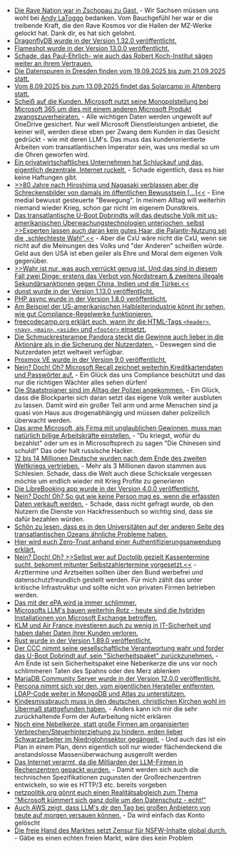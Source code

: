* [Die Rave Nation war in Zschopau zu Gast.](https://www.freiepresse.de/erzgebirge/zschopau/rave-nation-bringt-techno-legenden-nach-zschopau-zurueck-artikel13901445) - Wir Sachsen müssen uns wohl bei [Andy LaToggo](https://www.andylatoggo.de/) bedanken. Vom Bauchgefühl her war er die treibende Kraft, die den Rave Kosmos vor die Hallen der MZ-Werke gelockt hat. Dank dir, es hat sich gelohnt.
* [DragonflyDB wurde in der Version 1.32.0 veröffentlicht.](https://github.com/dragonflydb/dragonfly/releases/tag/v1.32.0)
* [Flameshot wurde in der Version 13.0.0 veröffentlicht.](https://github.com/flameshot-org/flameshot/releases/tag/v13.0.0)
* [Schade, das Paul-Ehrlich- wie auch das Robert Koch-Institut sägen weiter an ihrem Vertrauen.](https://impfentscheidung.online/kontroverse-autismus-impfstofffakten-des-paul-ehrlich-institutes/)
* [Die Datenspuren in Dresden finden vom 19.09.2025 bis zum 21.09.2025 statt.](https://merch.datenspuren.de/ds/25/)
* [Vom 8.09.2025 bis zum 13.09.2025 findet das Solarcamp in Altenberg statt.](https://solarcamp-altenberg.de/)
* [Scheiß auf die Kunden. Microsoft nutzt seine Monopolstellung bei Microsoft 365 um dies mit einem anderen Microsoft Produkt zwangszuverheiraten.](https://www.borncity.com/blog/2025/08/05/microsoft-365-apps-speichern-backups-of-onedrive-wie-habt-ihr-es-geregelt/) - Alle wichtigen Daten werden ungewollt auf OneDrive gesichert. Nur weil Microsoft Dienstleistungen anbietet, die keiner will, werden diese eben per Zwang dem Kunden in das Gesicht gedrückt - wie mit deren LLM's. Das muss das kundenorientierte Arbeiten vom transatlantischen Imperator sein, was uns medial so um die Ohren geworfen wird.
* [Ein privatwirtschaftliches Unternehmen hat Schluckauf und das, eigentlich dezentrale, Internet ruckelt.](https://www.borncity.com/blog/2025/08/04/stoerung-bei-cloudflare-4-august-2025/) - Schade eigentlich, dass es hier keine Haftungen gibt.
* [>>80 Jahre nach Hiroshima und Nagasaki verblassen aber die Schreckensbilder von damals im öffentlichen Bewusstsein [...]<<](https://www.deutschlandfunk.de/hiroshima-atombombe-japan-pazifismus-100.html) - Eine medial bewusst gesteuerte "Bewegung". In meinem Alltag will weiterhin niemand wieder Krieg, schon gar nicht im eigenem Dunstkreis.
* [Das transatlantische U-Boot Dobrindts will das deutsche Volk mit us-amerikanischen Überwachungstechnologien unterjochen, selbst >>Experten lassen auch daran kein gutes Haar, die Palantir-Nutzung sei die „schlechteste Wahl“.<<](https://netzpolitik.org/2025/palantir-und-biometrische-ueberwachung-dobrindts-sicherheitspaket-missachtet-grundrechte/) - Aber die CxU wäre nicht die CxU, wenn sie nicht auf die Meinungen des Volks und "der Anderen" scheißen würde. Geld aus den USA ist eben geiler als Ehre und Moral dem eigenen Volk gegenüber.
* [>>Wahr ist nur, was auch verrückt genug ist. Und das sind in diesem Fall zwei Dinge: erstens das Verbot von Nordstream & zweitens illegale Sekundärsanktionen gegen China, Indien und die Türkei.<<](https://martinsonneborn.de/das-achtzehnte-was/)
* [dunst wurde in der Version 1.13.0 veröffentlicht.](https://github.com/dunst-project/dunst/releases/tag/v1.13.0)
* [PHP async wurde in der Version 1.8.0 veröffentlicht.](https://github.com/spatie/async/releases/tag/1.8.0)
* [Am Beispiel der US-amerikanischen Halbleiterindustrie könnt ihr sehen, wie gut Compliance-Regelwerke funktionieren.](https://www.schneier.com/blog/archives/2025/08/its-time-for-the-semiconductor-industry-to-step-up.html)
* [freecodecamp.org erklärt euch, wann ihr die HTML-Tags `<header>`, `<nav>`, `<main>`, `<aside>` und `<footer>` einsetzt.](https://www.freecodecamp.org/news/improve-web-accessibility-with-landmarks/)
* [Die Schmuckresterampe Pandora steckt die Gewinne auch lieber in die Aktionäre als in die Sicherung der Nutzerdaten.](https://www.bleepingcomputer.com/news/security/pandora-confirms-data-breach-amid-ongoing-salesforce-data-theft-attacks/) - Deswegen sind die Nutzerdaten jetzt weltweit verfügbar.
* [Proxmox VE wurde in der Version 9.0 veröffentlicht.](https://pve.proxmox.com/wiki/Roadmap#Proxmox_VE_9.0)
* [Nein? Doch! Oh? Microsoft Recall zeichnet weiterhin Kreditkartendaten und Passwörter auf.](https://www.borncity.com/blog/2025/08/05/microsoft-recall-erfasst-weiterhin-juli-2025-kreditkartendaten-und-passwoerter/) - Ein Glück das uns Compliance beschützt und das nur die richtigen Wächter alles sehen dürfen!
* [Die Staatstrojaner sind im Alltag der Polizei angekommen.](https://netzpolitik.org/2025/justizstatistik-2023-polizei-hackt-alle-fuenf-tage-mit-staatstrojanern/) - Ein Glück, dass die Blockpartei sich daran setzt das eigene Volk weiter ausbluten zu lassen. Damit wird ein großer Teil arm und arme Menschen sind ja quasi von Haus aus drogenabhängig und müssen daher polizeilich überwacht werden.
* [Das arme Microsoft, als Firma mit unglaublichen Gewinnen, muss man natürlich billige Arbeitskräfte einstellen.](https://www.borncity.com/blog/2025/08/05/neue-insights-zum-sharepoint-gate-mitarbeiter-aus-china-fuer-die-wartung/) - "Du kriegst, wofür du bezahlst" oder um es in Microsoftsprech zu sagen "Die Chinesen sind schuld!" Das oder halt russische Hacker.
* [12 bis 14 Millionen Deutsche wurden nach dem Ende des zweiten Weltkriegs vertrieben.](https://www.deutschlandfunk.de/tschechien-sudetendeutsche-heimatvertriebene-trauma-versoehnung-100.html) - Mehr als 3 Millionen davon stammen aus Schlesien. Schade, dass die Welt auch diese Schicksale vergessen möchte um endlich wieder mit Krieg Profite zu generieren
* [Die LibreBooking app wurde in der Version 4.0.0 veröffentlicht.](https://github.com/LibreBooking/app/releases/tag/v4.0.0)
* [Nein? Doch! Oh? So gut wie keine Person mag es, wenn die erfassten Daten verkauft werden.](https://noyb.eu/de/noyb-survey-only-7-users-want-meta-use-their-personal-data-ai) - Schade, dass nicht gefragt wurde, ob den Nutzern die Dienste von Hackfressenbuch so wichtig sind, dass sie dafür bezahlen würden.
* [Schön zu lesen, dass es in den Universitäten auf der anderen Seite des transatlantischen Ozeans ähnliche Probleme haben.](https://utcc.utoronto.ca/~cks/space/blog/tech/UniversityBuildingResponsibility)
* [Hier wird euch Zero-Trust anhand einer Authentifizierungsanwendung erklärt.](https://www.freecodecamp.org/news/how-to-implement-zero-trust-authentication-in-your-web-apps/)
* [Nein? Doch! Oh? >>Selbst wer auf Doctolib gezielt Kassentermine sucht, bekommt mitunter Selbstzahlertermine vorgesetzt.<<](https://netzpolitik.org/2025/teure-arzttermine-serviert-bundesregierung-wird-auf-doctolib-aufmerksam/) - Arzttermine und Arztseiten sollten über den Bund werbefrei und datenschutzfreundlich gestellt werden. Für mich zählt das unter kritische Infrastruktur und sollte nicht von privaten Firmen betrieben werden.
* [Das mit der ePA wird ja immer schlimmer.](https://www.borncity.com/blog/2025/08/06/neues-zur-elektronischen-patientenakte-epa-dicke-fehler-und-mehr-teil-2/)
* [Microsofts LLM's bauen weiterhin Rotz - heute sind die hybriden Installationen von Microsoft Exchange betroffen.](https://www.bleepingcomputer.com/news/microsoft/microsoft-warns-of-high-severity-flaw-in-hybrid-exchange-deployments/)
* [KLM und Air France investieren auch zu wenig in IT-Sicherheit und haben daher Daten ihrer Kunden verloren.](https://www.bleepingcomputer.com/news/security/air-france-and-klm-disclose-data-breaches-impacting-customers/)
* [Rust wurde in der Version 1.89.0 veröffentlicht.](https://blog.rust-lang.org/2025/08/07/Rust-1.89.0/)
* [Der CCC nimmt seine gesellschaftliche Verantwortung wahr und forder das U-Boot Dobrindt auf, sein "Sicherheitspaket" zurückzunehmen.](https://www.ccc.de/de/updates/2025/unsicherheitspaket-dobrindt) - Am Ende ist sein Sicherheitspaket eine Nebenkerze die uns vor noch schlimmeren Taten des Spahns oder des Merz ablenken
* [MariaDB Community Server wurde in der Version 12.0.0 veröffentlicht.](https://www.phoronix.com/news/MariaDB-12.0-Community-GA)
* [Percona nimmt sich vor den, vom eigentlichen Hersteller entfernten, LDAP-Code weiter in MongoDB und Atlas zu unterstützen.](https://www.percona.com/blog/ldap-isnt-going-away-and-neither-is-our-support-for-percona-server-for-mongodb/)
* [Kindesmissbrauch muss in den deutschen, christlichen Kirchen wohl im Übermaß stattgefunden haben.](https://www.deutschlandfunk.de/sexueller-missbrauch-sexualisierte-gewalt-kirche-aufarbeitung-100.html) - Anders kann ich mir die sehr zurückhaltende Form der Aufarbeitung nicht erklären
* [Noch eine Nebelkerze, statt große Firmen am organisierten Verbrechen/Steuerhinterziehung zu hindern, erden lieber Schwarzarbeiter im Niedriglohnsektor gegängelt.](https://netzpolitik.org/2025/kampf-gegen-schwarzarbeit-zoll-soll-telefonate-abhoeren-duerfen/) - Und auch das ist ein Plan in einem Plan, denn eigentlich soll nur wieder flächendeckend die anstandslosse Massenüberwachung ausgerollt werden
* [Das Internet verarmt, da die Milliarden der LLM-Firmen in Rechenzentren gepackt wurden.](https://netzpolitik.org/2025/grossrechenzentren-ki-platzhirsche-bauen-massiv-aus/) - Damit werden sich auch die technischen Spezifikationen zugunsten der Großrechenzentren entwickeln, so wie es HTTP/3 etc. bereits vorgeben
* [netzpolitik.org gönnt euch einen Realitätsabgleich zum Thema "Microsoft kümmert sich ganz dolle um den Datenschutz - echt!"](https://netzpolitik.org/2025/microsoft-365-eu-kommission-stellt-schutz-sensibler-behoerdendaten-auf-duennes-eis/)
* [Auch AWS zeigt, dass LLM's dir den Tag bei großen Anbietern von heute auf morgen versauen können.](https://www.seuros.com/blog/aws-deleted-my-10-year-account-without-warning/) - Da wird einfach das Konto gelöscht
* [Die freie Hand des Marktes setzt Zensur für NSFW-Inhalte global durch.](https://www.pcgamer.com/games/mastercard-deflects-blame-for-nsfw-games-being-taken-down-but-valve-says-payment-processors-specifically-cited-a-mastercard-rule-about-damaging-the-brand/) - Gäbe es einen echten freien Markt, wäre dies kein Problem
